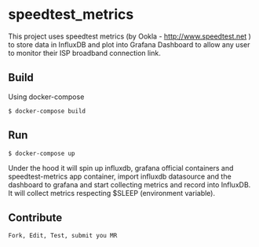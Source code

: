 # speedtest_metrics

This project uses speedtest metrics (by Ookla - http://www.speedtest.net ) to store data in InfluxDB and plot into Grafana Dashboard to allow any user to monitor their ISP broadband connection link.

## Build

Using docker-compose

    $ docker-compose build 

## Run

    $ docker-compose up

Under the hood it will spin up influxdb, grafana official containers and speedtest-metrics app container, import influxdb datasource and the dashboard to grafana and start collecting metrics and record into InfluxDB. It will collect metrics respecting $SLEEP (environment variable).



## Contribute
    Fork, Edit, Test, submit you MR
